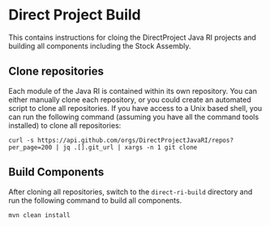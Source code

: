 # Direct Project Build
This contains instructions for cloing the DirectProject Java RI projects and building all components including the Stock Assembly.


## Clone repositories
Each module of the Java RI is contained within its own repository.  You can either manually clone each repository, or you could create an automated script to clone all repositories.  If you have access to a Unix based shell, you can run the following command (assuming you have all the command tools installed) to clone all repositories:

`curl -s https://api.github.com/orgs/DirectProjectJavaRI/repos?per_page=200 | jq .[].git_url | xargs -n 1 git clone`

## Build Components
After cloning all repositories, switch to the `direct-ri-build` directory and run the following command to build all components.

`mvn clean install`

